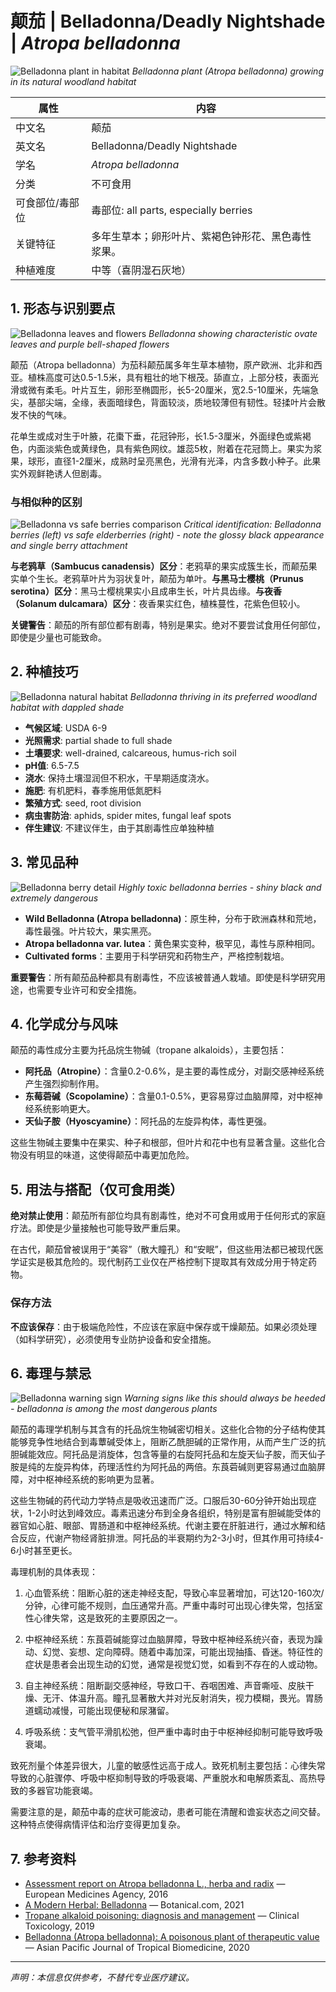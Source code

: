 # 颠茄 | Belladonna/Deadly Nightshade | *Atropa belladonna*

![Belladonna plant in habitat](https://upload.wikimedia.org/wikipedia/commons/thumb/e/ee/Atropa_belladonna_plant.jpg/800px-Atropa_belladonna_plant.jpg)
*Belladonna plant (*Atropa belladonna*) growing in its natural woodland habitat*

| 属性 | 内容 |
|------|------|
| 中文名 | 颠茄 |
| 英文名 | Belladonna/Deadly Nightshade |
| 学名 | *Atropa belladonna* |
| 分类 | 不可食用 |
| 可食部位/毒部位 | 毒部位: all parts, especially berries |
| 关键特征 | 多年生草本；卵形叶片、紫褐色钟形花、黑色毒性浆果。 |
| 种植难度 | 中等（喜阴湿石灰地） |

## 1. 形态与识别要点

![Belladonna leaves and flowers](https://upload.wikimedia.org/wikipedia/commons/thumb/f/f8/Atropa_belladonna_leaves_flowers.jpg/600px-Atropa_belladonna_leaves_flowers.jpg)
*Belladonna showing characteristic ovate leaves and purple bell-shaped flowers*

颠茄（Atropa belladonna）为茄科颠茄属多年生草本植物，原产欧洲、北非和西亚。植株高度可达0.5-1.5米，具有粗壮的地下根茂。舔直立，上部分枝，表面光滑或微有柔毛。叶片互生，卵形至椭圆形，长5-20厘米，宽2.5-10厘米，先端急尖，基部尖端，全缘，表面暗绿色，背面较淡，质地较薄但有韧性。轻揉叶片会散发不快的气味。

花单生或成对生于叶腋，花棗下垂，花冠钟形，长1.5-3厘米，外面绿色或紫褐色，内面淡紫色或黄绿色，具有紫色网纹。雄蕊5枚，附着在花冠筒上。果实为浆果，球形，直径1-2厘米，成熟时呈亮黑色，光滑有光泽，内含多数小种子。此果实外观鲜艳诱人但剧毒。

### 与相似种的区别

![Belladonna vs safe berries comparison](https://upload.wikimedia.org/wikipedia/commons/thumb/2/28/Toxic_berries_comparison.jpg/600px-Toxic_berries_comparison.jpg)
*Critical identification: Belladonna berries (left) vs safe elderberries (right) - note the glossy black appearance and single berry attachment*

**与老鸦草（Sambucus canadensis）区分**：老鸦草的果实成簇生长，而颠茄果实单个生长。老鸦草叶片为羽状复叶，颠茄为单叶。**与黑马士樱桃（Prunus serotina）区分**：黑马士樱桃果实小且成串生长，叶片具齿缘。**与夜香（Solanum dulcamara）区分**：夜香果实红色，植株蔓性，花紫色但较小。

**关键警告**：颠茄的所有部位都有剧毒，特别是果实。绝对不要尝试食用任何部位，即使是少量也可能致命。

## 2. 种植技巧

![Belladonna natural habitat](https://upload.wikimedia.org/wikipedia/commons/thumb/9/9f/Atropa_belladonna_habitat.jpg/600px-Atropa_belladonna_habitat.jpg)
*Belladonna thriving in its preferred woodland habitat with dappled shade*

- **气候区域**: USDA 6-9
- **光照需求**: partial shade to full shade
- **土壤要求**: well-drained, calcareous, humus-rich soil
- **pH值**: 6.5-7.5
- **浇水**: 保持土壤湿润但不积水，干旱期适度浇水。
- **施肥**: 有机肥料，春季施用低氮肥料
- **繁殖方式**: seed, root division
- **病虫害防治**: aphids, spider mites, fungal leaf spots
- **伴生建议**: 不建议伴生，由于其剧毒性应单独种植

## 3. 常见品种

![Belladonna berry detail](https://upload.wikimedia.org/wikipedia/commons/thumb/3/37/Atropa_belladonna_berries.jpg/600px-Atropa_belladonna_berries.jpg)
*Highly toxic belladonna berries - shiny black and extremely dangerous*

- **Wild Belladonna (Atropa belladonna)**：原生种，分布于欧洲森林和荒地，毒性最强。叶片较大，果实黑亮。
- **Atropa belladonna var. lutea**：黄色果实变种，极罕见，毒性与原种相同。
- **Cultivated forms**：主要用于科学研究和药物生产，严格控制栽培。

**重要警告**：所有颠茄品种都具有剧毒性，不应该被普通人栽埴。即使是科学研究用途，也需要专业许可和安全措施。

## 4. 化学成分与风味

颠茄的毒性成分主要为托品烷生物碱（tropane alkaloids），主要包括：
- **阿托品（Atropine）**：含量0.2-0.6%，是主要的毒性成分，对副交感神经系统产生强烈抑制作用。
- **东莓菪碱（Scopolamine）**：含量0.1-0.5%，更容易穿过血脑屏障，对中枢神经系统影响更大。
- **天仙子胺（Hyoscyamine）**：阿托品的左旋异构体，毒性更强。

这些生物碱主要集中在果实、种子和根部，但叶片和花中也有显著含量。这些化合物没有明显的味道，这使得颠茄中毒更加危险。

## 5. 用法与搭配（仅可食用类）

**绝对禁止使用**：颠茄所有部位均具有剧毒性，绝对不可食用或用于任何形式的家庭疗法。即使是少量接触也可能导致严重后果。

在古代，颠茄曾被误用于“美容”（散大瞳孔）和“安眠”，但这些用法都已被现代医学证实是极其危险的。现代制药工业仅在严格控制下提取其有效成分用于特定药物。

### 保存方法

**不应该保存**：由于极端危险性，不应该在家庭中保存或干燥颠茄。如果必须处理（如科学研究），必须使用专业防护设备和安全措施。

## 6. 毒理与禁忌

![Belladonna warning sign](https://upload.wikimedia.org/wikipedia/commons/thumb/c/c2/Poisonous_plant_warning.jpg/400px-Poisonous_plant_warning.jpg)
*Warning signs like this should always be heeded - belladonna is among the most dangerous plants*

颠茄的毒理学机制与其含有的托品烷生物碱密切相关。这些化合物的分子结构使其能够竞争性地结合到毒蕈碱受体上，阻断乙酰胆碱的正常作用，从而产生广泛的抗胆碱能效应。阿托品是消旋体，包含等量的右旋阿托品和左旋天仙子胺，而天仙子胺是纯的左旋异构体，药理活性约为阿托品的两倍。东莨菪碱则更容易通过血脑屏障，对中枢神经系统的影响更为显著。

这些生物碱的药代动力学特点是吸收迅速而广泛。口服后30-60分钟开始出现症状，1-2小时达到峰效应。毒素迅速分布到全身各组织，特别是富有胆碱能受体的器官如心脏、眼部、胃肠道和中枢神经系统。代谢主要在肝脏进行，通过水解和结合反应，代谢产物经肾脏排泄。阿托品的半衰期约为2-3小时，但其作用可持续4-6小时甚至更长。

毒理机制的具体表现：
1. 心血管系统：阻断心脏的迷走神经支配，导致心率显著增加，可达120-160次/分钟，心律可能不规则，血压通常升高。严重中毒时可出现心律失常，包括室性心律失常，这是致死的主要原因之一。

2. 中枢神经系统：东莨菪碱能穿过血脑屏障，导致中枢神经系统兴奋，表现为躁动、幻觉、妄想、定向障碍。随着中毒加深，可能出现抽搐、昏迷。特征性的症状是患者会出现生动的幻觉，通常是视觉幻觉，如看到不存在的人或动物。

3. 自主神经系统：阻断副交感神经，导致口干、吞咽困难、声音嘶哑、皮肤干燥、无汗、体温升高。瞳孔显著散大并对光反射消失，视力模糊，畏光。胃肠道蠕动减慢，可能出现便秘和尿潴留。

4. 呼吸系统：支气管平滑肌松弛，但严重中毒时由于中枢神经抑制可能导致呼吸衰竭。

致死剂量个体差异很大，儿童的敏感性远高于成人。致死机制主要包括：心律失常导致的心脏骤停、呼吸中枢抑制导致的呼吸衰竭、严重脱水和电解质紊乱、高热导致的多器官功能衰竭。

需要注意的是，颠茄中毒的症状可能波动，患者可能在清醒和谵妄状态之间交替。这种特点使得病情评估和治疗变得更加复杂。

## 7. 参考资料

- [Assessment report on Atropa belladonna L., herba and radix](https://www.ema.europa.eu/en/documents/herbal-report/final-assessment-report-atropa-belladonna-l-herba-radix_en.pdf) — European Medicines Agency, 2016
- [A Modern Herbal: Belladonna](https://botanical.com/botanical/mgmh/n/nighde06.html) — Botanical.com, 2021
- [Tropane alkaloid poisoning: diagnosis and management](https://www.tandfonline.com/doi/full/10.1080/15563650.2019.1606432) — Clinical Toxicology, 2019
- [Belladonna (Atropa belladonna): A poisonous plant of therapeutic value](https://www.apjtb.org/article.asp?issn=2221-1691) — Asian Pacific Journal of Tropical Biomedicine, 2020

---
*声明：本信息仅供参考，不替代专业医疗建议。*